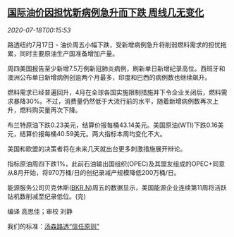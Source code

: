 <!--1595031795000-->
[国际油价因担忧新病例急升而下跌 周线几无变化](https://cn.reuters.com/article/global-oil-market-drv-0718-idCNKCS24J00B)
------

<div><i>2020-07-18T00:15:53</i></div><div class="StandardArticleBody_body"><p>路透纽约7月17日 - 油价周五小幅下跌，受新增病例急升将削弱燃料需求的担忧拖累，同时主要原油生产国准备增加产量。 </p><p>周四美国报告至少新增7.5万例新冠肺炎病例，刷新单日新增纪录高位。西班牙和澳洲公布单日新增病例创逾两个月最多，印度和巴西的病例数也继续飙升。 </p><p>燃料需求已经普遍回升，4月在全球各国实施限制措施并下令企业关闭后，燃料需求暴降30%。不过，消费量仍然低于大流行前的水平，随着新增病例数再次上升，燃料购买量再次下降。 </p><p>布兰特原油下跌0.23美元，结算价报每桶43.14美元。美国原油(WTI)下跌0.16美元，结算价报每桶40.59美元。两大指标本周均变化不大。 </p><p>美国和欧盟的决策者将在未来几天就出台更多刺激措施展开辩论。 </p><p>指标原油周四下跌1%，此前石油输出国组织(OPEC)及其盟友组成的OPEC+同意从8月开始，将970万桶/日的创纪录减产规模降低200万桶/日。 </p><p>能源服务公司贝克休斯(<span id="symbol_BKR.N_0"><a href="//www.reuters.com/companies/BKR.N">BKR.N</a></span>)周五的数据显示，美国能源企业连续第11周将活跃钻机数削减至纪录低位。(完)     </p><div class="Attribution_container"><div class="Attribution_attribution"><p class="Attribution_content">编译 高思佳；审校 刘静</p></div></div><div class="StandardArticleBody_trustBadgeContainer"><span class="StandardArticleBody_trustBadgeTitle">我们的标准：</span><span class="trustBadgeUrl"><a href="https://www.thomsonreuters.cn/content/dam/openweb/documents/pdf/china/brochures/about-us-1.pdf">汤森路透“信任原则”</a></span></div></div>
